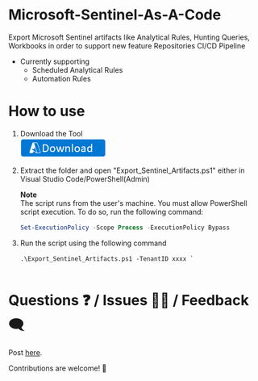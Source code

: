 # Microsoft-Sentinel-As-A-Code
Export Microsoft Sentinel artifacts like Analytical Rules, Hunting Queries, Workbooks in order to support new feature Repositories CI/CD Pipeline
- Currently supporting
	- Scheduled Analytical Rules
	- Automation Rules

# How to use
1. Download the Tool  
   [![Download](./images/Download.png)](https://github.com/sreedharande/Microsoft-Sentinel-As-A-Code/archive/refs/heads/main.zip)

2. Extract the folder and open "Export_Sentinel_Artifacts.ps1" either in Visual Studio Code/PowerShell(Admin)

   **Note**  
   The script runs from the user's machine. You must allow PowerShell script execution. To do so, run the following command:
   
   ```PowerShell
   Set-ExecutionPolicy -Scope Process -ExecutionPolicy Bypass  
   ```  

3. Run the script using the following command  
   ```  
   .\Export_Sentinel_Artifacts.ps1 -TenantID xxxx `
                        
   ```

# Questions ❓ / Issues 🙋‍♂️ / Feedback 🗨
Post [here](https://github.com/sreedharande/Microsoft-Sentinel-As-A-Code/issues).

Contributions are welcome! 👏
